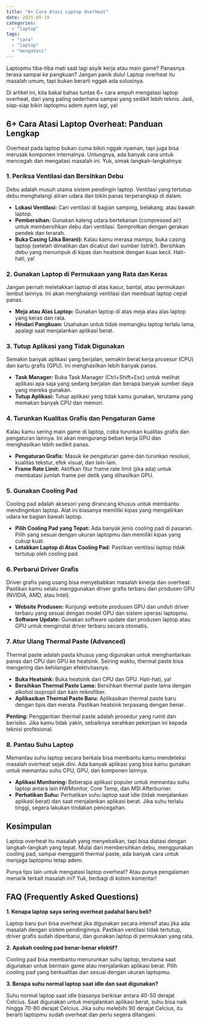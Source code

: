 ```yaml
---
title: "6+ Cara Atasi Laptop Overheat"
date: 2025-09-19
categories: 
  - "laptop"
tags: 
  - "cara"
  - "laptop"
  - "mengatasi"
---
```


Laptopmu tiba-tiba mati saat lagi asyik kerja atau main game? Panasnya terasa sampai ke pangkuan? Jangan panik dulu! Laptop overheat itu masalah umum, tapi bukan berarti nggak ada solusinya.

Di artikel ini, kita bakal bahas tuntas 6+ cara ampuh mengatasi laptop overheat, dari yang paling sederhana sampai yang sedikit lebih teknis. Jadi, siap-siap bikin laptopmu adem ayem lagi, ya!

## 6+ Cara Atasi Laptop Overheat: Panduan Lengkap

Overheat pada laptop bukan cuma bikin nggak nyaman, tapi juga bisa merusak komponen internalnya. Untungnya, ada banyak cara untuk mencegah dan mengatasi masalah ini. Yuk, simak langkah-langkahnya:

### 1\. Periksa Ventilasi dan Bersihkan Debu

Debu adalah musuh utama sistem pendingin laptop. Ventilasi yang tertutup debu menghalangi aliran udara dan bikin panas terperangkap di dalam.

- **Lokasi Ventilasi:** Cari ventilasi di bagian samping, belakang, atau bawah laptop.
- **Pembersihan:** Gunakan kaleng udara bertekanan (compressed air) untuk membersihkan debu dari ventilasi. Semprotkan dengan gerakan pendek dan terarah.
- **Buka Casing (Jika Berani):** Kalau kamu merasa mampu, buka casing laptop (setelah dimatikan dan dicabut dari sumber listrik!). Bersihkan debu yang menumpuk di kipas dan heatsink dengan kuas kecil. Hati-hati, ya!

### 2\. Gunakan Laptop di Permukaan yang Rata dan Keras

Jangan pernah meletakkan laptop di atas kasur, bantal, atau permukaan lembut lainnya. Ini akan menghalangi ventilasi dan membuat laptop cepat panas.

- **Meja atau Alas Laptop:** Gunakan laptop di atas meja atau alas laptop yang keras dan rata.
- **Hindari Pangkuan:** Usahakan untuk tidak memangku laptop terlalu lama, apalagi saat menjalankan aplikasi berat.

### 3\. Tutup Aplikasi yang Tidak Digunakan

Semakin banyak aplikasi yang berjalan, semakin berat kerja prosesor (CPU) dan kartu grafis (GPU). Ini menghasilkan lebih banyak panas.

- **Task Manager:** Buka Task Manager (Ctrl+Shift+Esc) untuk melihat aplikasi apa saja yang sedang berjalan dan berapa banyak sumber daya yang mereka gunakan.
- **Tutup Aplikasi:** Tutup aplikasi yang tidak kamu gunakan, terutama yang memakan banyak CPU dan memori.

### 4\. Turunkan Kualitas Grafis dan Pengaturan Game

Kalau kamu sering main game di laptop, coba turunkan kualitas grafis dan pengaturan lainnya. Ini akan mengurangi beban kerja GPU dan menghasilkan lebih sedikit panas.

- **Pengaturan Grafis:** Masuk ke pengaturan game dan turunkan resolusi, kualitas tekstur, efek visual, dan lain-lain.
- **Frame Rate Limit:** Aktifkan fitur frame rate limit (jika ada) untuk membatasi jumlah frame per detik yang dihasilkan GPU.

### 5\. Gunakan Cooling Pad

Cooling pad adalah aksesori yang dirancang khusus untuk membantu mendinginkan laptop. Alat ini biasanya memiliki kipas yang mengalirkan udara ke bagian bawah laptop.

- **Pilih Cooling Pad yang Tepat:** Ada banyak jenis cooling pad di pasaran. Pilih yang sesuai dengan ukuran laptopmu dan memiliki kipas yang cukup kuat.
- **Letakkan Laptop di Atas Cooling Pad:** Pastikan ventilasi laptop tidak tertutup oleh cooling pad.

### 6\. Perbarui Driver Grafis

Driver grafis yang usang bisa menyebabkan masalah kinerja dan overheat. Pastikan kamu selalu menggunakan driver grafis terbaru dari produsen GPU (NVIDIA, AMD, atau Intel).

- **Website Produsen:** Kunjungi website produsen GPU dan unduh driver terbaru yang sesuai dengan model GPU dan sistem operasi laptopmu.
- **Software Update:** Gunakan software update dari produsen laptop atau GPU untuk menginstal driver terbaru secara otomatis.

### 7\. Atur Ulang Thermal Paste (Advanced)

Thermal paste adalah pasta khusus yang digunakan untuk menghantarkan panas dari CPU dan GPU ke heatsink. Seiring waktu, thermal paste bisa mengering dan kehilangan efektivitasnya.

- **Buka Heatsink:** Buka heatsink dari CPU dan GPU. Hati-hati, ya!
- **Bersihkan Thermal Paste Lama:** Bersihkan thermal paste lama dengan alkohol isopropil dan kain mikrofiber.
- **Aplikasikan Thermal Paste Baru:** Aplikasikan thermal paste baru dengan tipis dan merata. Pastikan heatsink terpasang dengan benar.

**Penting:** Penggantian thermal paste adalah prosedur yang rumit dan berisiko. Jika kamu tidak yakin, sebaiknya serahkan pekerjaan ini kepada teknisi profesional.

### 8\. Pantau Suhu Laptop

Memantau suhu laptop secara berkala bisa membantu kamu mendeteksi masalah overheat sejak dini. Ada banyak aplikasi yang bisa kamu gunakan untuk memantau suhu CPU, GPU, dan komponen lainnya.

- **Aplikasi Monitoring:** Beberapa aplikasi populer untuk memantau suhu laptop antara lain HWMonitor, Core Temp, dan MSI Afterburner.
- **Perhatikan Suhu:** Perhatikan suhu laptop saat idle (tidak menjalankan aplikasi berat) dan saat menjalankan aplikasi berat. Jika suhu terlalu tinggi, segera lakukan tindakan pencegahan.

## Kesimpulan

Laptop overheat itu masalah yang menyebalkan, tapi bisa diatasi dengan langkah-langkah yang tepat. Mulai dari membersihkan debu, menggunakan cooling pad, sampai mengganti thermal paste, ada banyak cara untuk menjaga laptopmu tetap adem.

Punya tips lain untuk mengatasi laptop overheat? Atau punya pengalaman menarik terkait masalah ini? Yuk, berbagi di kolom komentar!

## FAQ (Frequently Asked Questions)

**1\. Kenapa laptop saya sering overheat padahal baru beli?**

Laptop baru pun bisa overheat jika digunakan secara intensif atau jika ada masalah dengan sistem pendinginnya. Pastikan ventilasi tidak tertutup, driver grafis sudah diperbarui, dan gunakan laptop di permukaan yang rata.

**2\. Apakah cooling pad benar-benar efektif?**

Cooling pad bisa membantu menurunkan suhu laptop, terutama saat digunakan untuk bermain game atau menjalankan aplikasi berat. Pilih cooling pad yang berkualitas dan sesuai dengan ukuran laptopmu.

**3\. Berapa suhu normal laptop saat idle dan saat digunakan?**

Suhu normal laptop saat idle biasanya berkisar antara 40-50 derajat Celcius. Saat digunakan untuk menjalankan aplikasi berat, suhu bisa naik hingga 70-80 derajat Celcius. Jika suhu melebihi 90 derajat Celcius, itu berarti laptopmu sudah overheat dan perlu segera ditangani.

